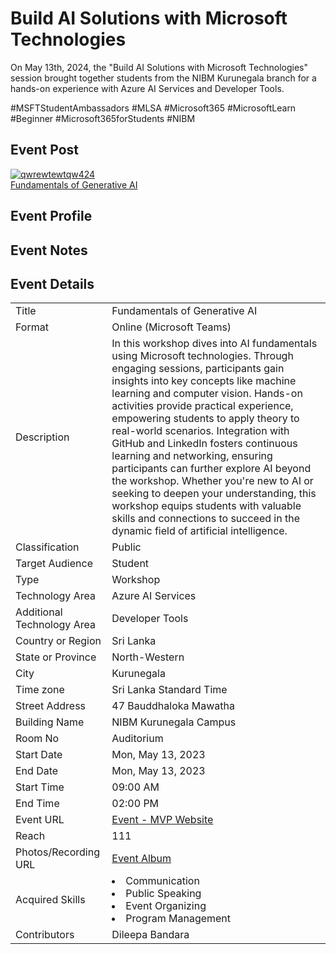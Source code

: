 # Build AI Solutions with Microsoft Technologies

On May 13th, 2024, the "Build AI Solutions with Microsoft Technologies" session brought together students from the NIBM Kurunegala branch for a hands-on experience with Azure AI Services and Developer Tools.

#MSFTStudentAmbassadors #MLSA #Microsoft365 #MicrosoftLearn #Beginner #Microsoft365forStudents #NIBM  

## Event Post

<a href="https://ibb.co/L0yks9P"><img src="https://i.ibb.co/sg4mXsP/qwrewtewtqw424.png" alt="qwrewtewtqw424" border="0"></a><br /><a target='_blank' href='https://imgbb.com/'>Fundamentals of Generative AI</a><br />

## Event Profile
<!-- [Event - MVP Website](https://mvp.microsoft.com/en-US/events/35391) -->

## Event Notes
<!-- Download PDF - [01 - Build AI Solutions with Microsoft Technologies, 13.05.2024 (In-Person).pdf](https://stdntpartners-my.sharepoint.com/:b:/g/personal/shehal_herath_studentambassadors_com/EXBRcnOV1_FAi0oB-CNFNA4B-AMxgWT3iZa_-MJICIKJYw?e=BzMdjo)  -->

## Event Details

<table>
  <tr>
    <td>Title</td>
    <td>Fundamentals of Generative AI</td>
  </tr>
  <tr>
    <td>Format</td>
    <td>Online (Microsoft Teams)</td>
  </tr>
  <tr>
    <td>Description</td>
    <td>In this workshop dives into AI fundamentals using Microsoft technologies. Through engaging sessions, participants gain insights into key concepts like machine learning and computer vision. Hands-on activities provide practical experience, empowering students to apply theory to real-world scenarios. Integration with GitHub and LinkedIn fosters continuous learning and networking, ensuring participants can further explore AI beyond the workshop. Whether you're new to AI or seeking to deepen your understanding, this workshop equips students with valuable skills and connections to succeed in the dynamic field of artificial intelligence.</td>
  </tr>
  <tr>
    <td>Classification</td>
    <td>Public</td>
  </tr>
  <tr>
    <td>Target Audience</td>
    <td>Student</td>
  </tr>
  <tr>
    <td>Type</td>
    <td>Workshop</td>
  </tr>
  <tr>
    <td>Technology Area</td>
    <td>Azure AI Services</td>
  </tr>
   <tr>
    <td>Additional Technology Area</td>
    <td>Developer Tools</td>
  </tr>
  <tr>
    <td>Country or Region</td>
    <td>Sri Lanka</td>
  </tr>
  <tr>
    <td>State or Province</td>
    <td>North-Western</td>
  </tr>
  <tr>
    <td>City</td>
    <td>Kurunegala</td>
  </tr>
  <tr>
    <td>Time zone</td>
    <td>Sri Lanka Standard Time</td>
  </tr>
  <tr>
    <td>Street Address</td>
    <td>47 Bauddhaloka Mawatha</td>
  </tr>
  <tr>
    <td>Building Name</td>
    <td>NIBM Kurunegala Campus</td>
  </tr>
  <tr>
    <td>Room No</td>
    <td>Auditorium</td>
  </tr>
  <tr>
    <td>Start Date</td>
    <td>Mon, May 13, 2023</td>
  </tr>
  <tr>
    <td>End Date</td>
    <td>Mon, May 13, 2023</td>
  </tr>
  <tr>
    <td>Start Time</td>
    <td>09:00 AM</td>
  </tr>
  <tr>
    <td>End Time</td>
    <td>02:00 PM</td>
  </tr>
  <tr>
    <td>Event URL</td>
    <td>
        <a href="https://mvp.microsoft.com/en-US/events/35391">Event - MVP Website</a>
    </td>
  </tr>
  <tr>
    <td>Reach</td>
    <td>111</td>
  </tr>
  <tr>
    <td>Photos/Recording URL</td>
    <td>
        <a href="https://stdntpartners-my.sharepoint.com/personal/shehal_herath_studentambassadors_com/_layouts/15/onedrive.aspx?id=%2Fpersonal%2Fshehal%5Fherath%5Fstudentambassadors%5Fcom%2FDocuments%2FMLSA%20Journy%2FEvents%2F01%20%2D%20Build%20AI%20Solutions%20with%20Microsoft%20Technologies%2C%2013%2C05%2C2024%20%28In%2DPerson%29%2FPhotos&ga=1">Event Album</a>
    </td>
  </tr>
  <tr>
    <td>Acquired Skills</td>
    <td>
      <li>Communication</li>
      <li>Public Speaking</li>
      <li>Event Organizing</li>
      <li>Program Management</li>
    </td>
  </tr>
  <tr>
    <td>Contributors</td>
    <td>Dileepa Bandara</td>
  </tr>
</table>
